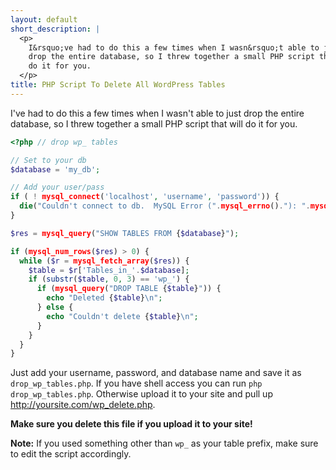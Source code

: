 ```yaml
---
layout: default
short_description: |
  <p>
    I&rsquo;ve had to do this a few times when I wasn&rsquo;t able to just
    drop the entire database, so I threw together a small PHP script that will
    do it for you.
  </p>
title: PHP Script To Delete All WordPress Tables
---
```


I've had to do this a few times when I wasn't able to just drop the entire
database, so I threw together a small PHP script that will do it for you.

```php
<?php // drop wp_ tables

// Set to your db
$database = 'my_db';

// Add your user/pass
if ( ! mysql_connect('localhost', 'username', 'password')) {
  die("Couldn't connect to db.  MySQL Error (".mysql_errno()."): ".mysql_error());
}

$res = mysql_query("SHOW TABLES FROM {$database}");

if (mysql_num_rows($res) > 0) {
  while ($r = mysql_fetch_array($res)) {
    $table = $r['Tables_in_'.$database];
    if (substr($table, 0, 3) == 'wp_') {
      if (mysql_query("DROP TABLE {$table}")) {
        echo "Deleted {$table}\n";
      } else {
        echo "Couldn't delete {$table}\n";
      }
    }
  }
}
```

Just add your username, password, and database name and save it as
`drop_wp_tables.php`. If you have shell access you can run
`php drop_wp_tables.php`. Otherwise upload it to your site and pull up
http://yoursite.com/wp_delete.php.

**Make sure you delete this file if you upload it to your site!**

**Note:** If you used something other than `wp_` as your table prefix, make sure
to edit the script accordingly.
